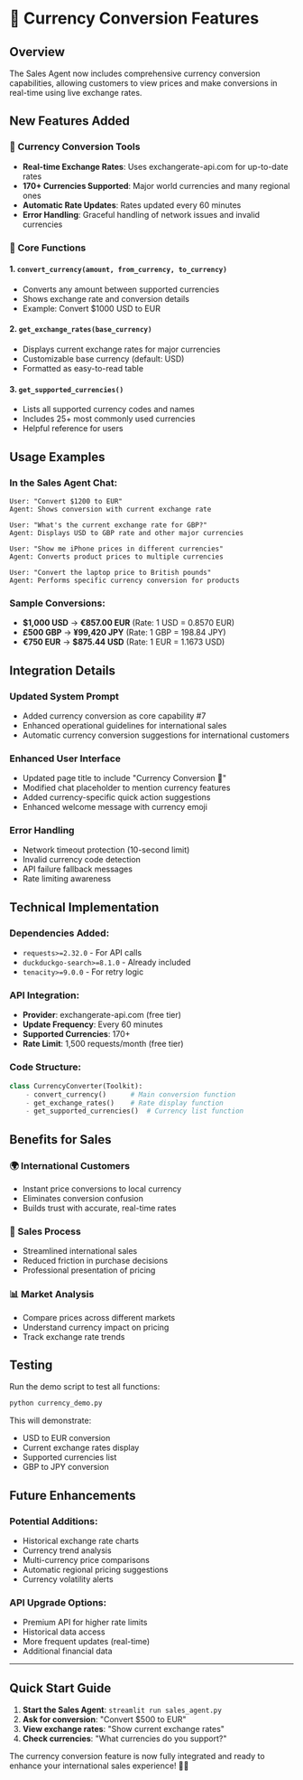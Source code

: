 # 💱 Currency Conversion Features

## Overview
The Sales Agent now includes comprehensive currency conversion capabilities, allowing customers to view prices and make conversions in real-time using live exchange rates.

## New Features Added

### 🔧 Currency Conversion Tools
- **Real-time Exchange Rates**: Uses exchangerate-api.com for up-to-date rates
- **170+ Currencies Supported**: Major world currencies and many regional ones
- **Automatic Rate Updates**: Rates updated every 60 minutes
- **Error Handling**: Graceful handling of network issues and invalid currencies

### 🎯 Core Functions

#### 1. `convert_currency(amount, from_currency, to_currency)`
- Converts any amount between supported currencies
- Shows exchange rate and conversion details
- Example: Convert $1000 USD to EUR

#### 2. `get_exchange_rates(base_currency)`
- Displays current exchange rates for major currencies
- Customizable base currency (default: USD)
- Formatted as easy-to-read table

#### 3. `get_supported_currencies()`
- Lists all supported currency codes and names
- Includes 25+ most commonly used currencies
- Helpful reference for users

## Usage Examples

### In the Sales Agent Chat:
```
User: "Convert $1200 to EUR"
Agent: Shows conversion with current exchange rate

User: "What's the current exchange rate for GBP?"
Agent: Displays USD to GBP rate and other major currencies

User: "Show me iPhone prices in different currencies"
Agent: Converts product prices to multiple currencies

User: "Convert the laptop price to British pounds"
Agent: Performs specific currency conversion for products
```

### Sample Conversions:
- **$1,000 USD** → **€857.00 EUR** (Rate: 1 USD = 0.8570 EUR)
- **£500 GBP** → **¥99,420 JPY** (Rate: 1 GBP = 198.84 JPY)
- **€750 EUR** → **$875.44 USD** (Rate: 1 EUR = 1.1673 USD)

## Integration Details

### Updated System Prompt
- Added currency conversion as core capability #7
- Enhanced operational guidelines for international sales
- Automatic currency conversion suggestions for international customers

### Enhanced User Interface
- Updated page title to include "Currency Conversion 💱"
- Modified chat placeholder to mention currency features
- Added currency-specific quick action suggestions
- Enhanced welcome message with currency emoji

### Error Handling
- Network timeout protection (10-second limit)
- Invalid currency code detection
- API failure fallback messages
- Rate limiting awareness

## Technical Implementation

### Dependencies Added:
- `requests>=2.32.0` - For API calls
- `duckduckgo-search>=8.1.0` - Already included
- `tenacity>=9.0.0` - For retry logic

### API Integration:
- **Provider**: exchangerate-api.com (free tier)
- **Update Frequency**: Every 60 minutes
- **Supported Currencies**: 170+
- **Rate Limit**: 1,500 requests/month (free tier)

### Code Structure:
```python
class CurrencyConverter(Toolkit):
    - convert_currency()      # Main conversion function
    - get_exchange_rates()    # Rate display function  
    - get_supported_currencies()  # Currency list function
```

## Benefits for Sales

### 🌍 International Customers
- Instant price conversions to local currency
- Eliminates conversion confusion
- Builds trust with accurate, real-time rates

### 💼 Sales Process
- Streamlined international sales
- Reduced friction in purchase decisions
- Professional presentation of pricing

### 📊 Market Analysis
- Compare prices across different markets
- Understand currency impact on pricing
- Track exchange rate trends

## Testing

Run the demo script to test all functions:
```bash
python currency_demo.py
```

This will demonstrate:
- USD to EUR conversion
- Current exchange rates display
- Supported currencies list
- GBP to JPY conversion

## Future Enhancements

### Potential Additions:
- Historical exchange rate charts
- Currency trend analysis
- Multi-currency price comparisons
- Automatic regional pricing suggestions
- Currency volatility alerts

### API Upgrade Options:
- Premium API for higher rate limits
- Historical data access
- More frequent updates (real-time)
- Additional financial data

---

## Quick Start Guide

1. **Start the Sales Agent**: `streamlit run sales_agent.py`
2. **Ask for conversion**: "Convert $500 to EUR"
3. **View exchange rates**: "Show current exchange rates"
4. **Check currencies**: "What currencies do you support?"

The currency conversion feature is now fully integrated and ready to enhance your international sales experience! 🚀💱
